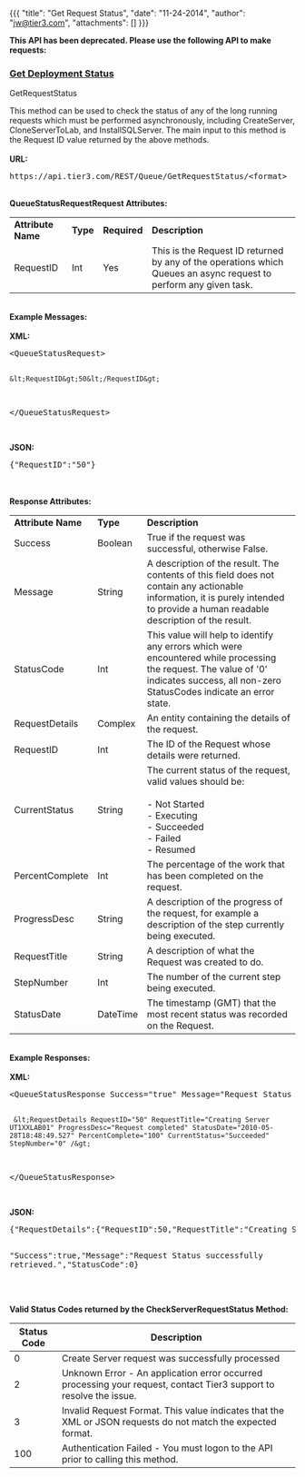 {{{
  "title": "Get Request Status",
  "date": "11-24-2014",
  "author": "jw@tier3.com",
  "attachments": []
}}}

<p><strong>This API has been deprecated. Please use the following API to make requests:</strong>
</p>
<h3><a href="https://t3n.zendesk.com/entries/20561586-Get-Deployment-Status">Get Deployment Status</a></h3> GetRequestStatus
<p>This method can be used to check the status of any of the long running requests which must be performed asynchronously, including CreateServer, CloneServerToLab, and InstallSQLServer. The main input to this method is the Request ID value returned by the
  above methods.
  <br />
  <br /><strong>URL:</strong>
</p>
<pre>https://api.tier3.com/REST/Queue/GetRequestStatus/&lt;format&gt;</pre>
<p>
  <br /><strong>QueueStatusRequestRequest Attributes:</strong>
</p>
<table>
  <tbody>
    <tr>
      <td><strong>Attribute Name</strong>
      </td>
      <td><strong>Type</strong>
      </td>
      <td><strong>Required</strong>
      </td>
      <td><strong>Description</strong>
      </td>
    </tr>
    <tr>
      <td>RequestID</td>
      <td>Int</td>
      <td>Yes</td>
      <td>This is the Request ID returned by any of the operations which Queues an async request to perform any given task.</td>
    </tr>
  </tbody>
</table>
<p>
  <br /><strong>Example Messages:</strong>
  <br />
  <br /><strong>XML:</strong>
</p>
<pre>&lt;QueueStatusRequest&gt;

    &lt;RequestID&gt;50&lt;/RequestID&gt;

&lt;/QueueStatusRequest&gt;</pre>
<p>
  <br /><strong>JSON:</strong>
</p>
<pre>{"RequestID":"50"}</pre>
<p>
  <br />
  <br /><strong>Response Attributes:</strong>
</p>
<table>
  <tbody>
    <tr>
      <td><strong>Attribute Name</strong>
      </td>
      <td><strong>Type</strong>
      </td>
      <td><strong>Description</strong>
      </td>
    </tr>
    <tr>
      <td>Success</td>
      <td>Boolean</td>
      <td>True if the request was successful, otherwise False.</td>
    </tr>
    <tr>
      <td>Message</td>
      <td>String</td>
      <td>A description of the result. The contents of this field does not contain any actionable information, it is purely intended to provide a human readable description of the result.</td>
    </tr>
    <tr>
      <td>StatusCode</td>
      <td>Int</td>
      <td>This value will help to identify any errors which were encountered while processing the request. The value of '0' indicates success, all non-zero StatusCodes indicate an error state.</td>
    </tr>
    <tr>
      <td>RequestDetails</td>
      <td>Complex</td>
      <td>An entity containing the details of the request.</td>
    </tr>
    <tr>
      <td>RequestID</td>
      <td>Int</td>
      <td>The ID of the Request whose details were returned.</td>
    </tr>
    <tr>
      <td>CurrentStatus</td>
      <td>String</td>
      <td>The current status of the request, valid values should be:&nbsp;
        <br />
        <br />- Not Started&nbsp;
        <br />- Executing&nbsp;
        <br />- Succeeded&nbsp;
        <br />- Failed&nbsp;
        <br />- Resumed</td>
    </tr>
    <tr>
      <td>PercentComplete</td>
      <td>Int</td>
      <td>The percentage of the work that has been completed on the request.</td>
    </tr>
    <tr>
      <td>ProgressDesc</td>
      <td>String</td>
      <td>A description of the progress of the request, for example a description of the step currently being executed.</td>
    </tr>
    <tr>
      <td>RequestTitle</td>
      <td>String</td>
      <td>A description of what the Request was created to do.</td>
    </tr>
    <tr>
      <td>StepNumber</td>
      <td>Int</td>
      <td>The number of the current step being executed.</td>
    </tr>
    <tr>
      <td>StatusDate</td>
      <td>DateTime</td>
      <td>The timestamp (GMT) that the most recent status was recorded on the Request.</td>
    </tr>
  </tbody>
</table>
<p>
  <br /><strong>Example Responses:</strong>
  <br />
  <br /><strong>XML:</strong>
</p>
<pre>&lt;QueueStatusResponse Success="true" Message="Request Status successfully retrieved." StatusCode="0"&gt;  

     &lt;RequestDetails RequestID="50" RequestTitle="Creating Server UT1XXLAB01" ProgressDesc="Request completed" StatusDate="2010-05-28T18:48:49.527" PercentComplete="100" CurrentStatus="Succeeded" StepNumber="0" /&gt;

&lt;/QueueStatusResponse&gt;</pre>
<p>
  <br /><strong>JSON:</strong>
</p>
<pre>{"RequestDetails":{"RequestID":50,"RequestTitle":"Creating Server UT1XXLAB01","ProgressDesc":"Request completed","StatusDate":"\/Date(1275097729527)\/","PercentComplete":100,"CurrentStatus":"Succeeded","StepNumber":0},

"Success":true,"Message":"Request Status successfully retrieved.","StatusCode":0}</pre>
<p>
  <br />
  <br /><strong>Valid Status Codes returned by the CheckServerRequestStatus Method:</strong>
</p>
<table>
    <thead>
  <tr>
    <th>Status Code</th>
    <th>Description</th>
  </tr>
  </thead>
  <tbody>
    <tr>
      <td>0</td>
      <td>Create Server request was successfully processed</td>
    </tr>
    <tr>
      <td>2</td>
      <td>Unknown Error - An application error occurred processing your request, contact Tier3 support to resolve the issue.</td>
    </tr>
    <tr>
      <td>3</td>
      <td>Invalid Request Format. This value indicates that the XML or JSON requests do not match the expected format.</td>
    </tr>
    <tr>
      <td>100</td>
      <td>Authentication Failed - You must logon to the API prior to calling this method.</td>
    </tr>
  </tbody>
</table>